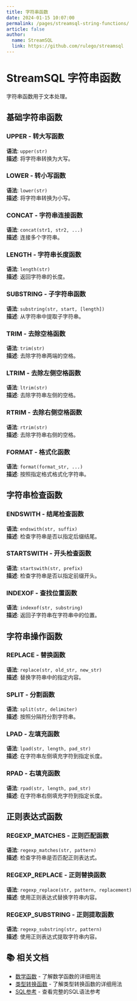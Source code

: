 ```yaml
---
title: 字符串函数
date: 2024-01-15 10:07:00
permalink: /pages/streamsql-string-functions/
article: false
author: 
  name: StreamSQL
  link: https://github.com/rulego/streamsql
---
```


# StreamSQL 字符串函数

字符串函数用于文本处理。

## 基础字符串函数

### UPPER - 转大写函数
**语法**: `upper(str)`  
**描述**: 将字符串转换为大写。  
 
### LOWER - 转小写函数
**语法**: `lower(str)`  
**描述**: 将字符串转换为小写。  
 
### CONCAT - 字符串连接函数
**语法**: `concat(str1, str2, ...)`  
**描述**: 连接多个字符串。  
 
### LENGTH - 字符串长度函数
**语法**: `length(str)`  
**描述**: 返回字符串的长度。  
 
### SUBSTRING - 子字符串函数
**语法**: `substring(str, start, [length])`  
**描述**: 从字符串中提取子字符串。  
 
### TRIM - 去除空格函数
**语法**: `trim(str)`  
**描述**: 去除字符串两端的空格。  
 
### LTRIM - 去除左侧空格函数
**语法**: `ltrim(str)`  
**描述**: 去除字符串左侧的空格。  
 
### RTRIM - 去除右侧空格函数
**语法**: `rtrim(str)`  
**描述**: 去除字符串右侧的空格。  

### FORMAT - 格式化函数
**语法**: `format(format_str, ...)`  
**描述**: 按照指定格式格式化字符串。  

## 字符串检查函数

### ENDSWITH - 结尾检查函数
**语法**: `endswith(str, suffix)`  
**描述**: 检查字符串是否以指定后缀结尾。  

### STARTSWITH - 开头检查函数
**语法**: `startswith(str, prefix)`  
**描述**: 检查字符串是否以指定前缀开头。  

### INDEXOF - 查找位置函数
**语法**: `indexof(str, substring)`  
**描述**: 返回子字符串在字符串中的位置。  
 
## 字符串操作函数

### REPLACE - 替换函数
**语法**: `replace(str, old_str, new_str)`  
**描述**: 替换字符串中的指定内容。  

### SPLIT - 分割函数
**语法**: `split(str, delimiter)`  
**描述**: 按照分隔符分割字符串。  
 
### LPAD - 左填充函数
**语法**: `lpad(str, length, pad_str)`  
**描述**: 在字符串左侧填充字符到指定长度。  
 
### RPAD - 右填充函数
**语法**: `rpad(str, length, pad_str)`  
**描述**: 在字符串右侧填充字符到指定长度。  
 
## 正则表达式函数

### REGEXP_MATCHES - 正则匹配函数
**语法**: `regexp_matches(str, pattern)`  
**描述**: 检查字符串是否匹配正则表达式。  

### REGEXP_REPLACE - 正则替换函数
**语法**: `regexp_replace(str, pattern, replacement)`  
**描述**: 使用正则表达式替换字符串内容。  
 
### REGEXP_SUBSTRING - 正则提取函数
**语法**: `regexp_substring(str, pattern)`  
**描述**: 使用正则表达式提取字符串内容。  

## 📚 相关文档

- [数学函数](/pages/streamsql-math-functions/) - 了解数学函数的详细用法
- [类型转换函数](/pages/streamsql-conversion-functions/) - 了解类型转换函数的详细用法
- [SQL参考](/pages/streamsql-sql/) - 查看完整的SQL语法参考